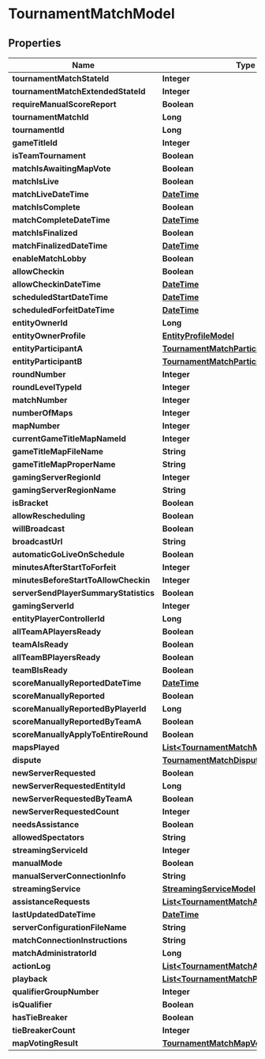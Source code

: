 
# TournamentMatchModel

## Properties
Name | Type | Description | Notes
------------ | ------------- | ------------- | -------------
**tournamentMatchStateId** | **Integer** |  |  [optional]
**tournamentMatchExtendedStateId** | **Integer** |  |  [optional]
**requireManualScoreReport** | **Boolean** |  |  [optional]
**tournamentMatchId** | **Long** |  |  [optional]
**tournamentId** | **Long** |  |  [optional]
**gameTitleId** | **Integer** |  |  [optional]
**isTeamTournament** | **Boolean** |  |  [optional]
**matchIsAwaitingMapVote** | **Boolean** |  |  [optional]
**matchIsLive** | **Boolean** |  |  [optional]
**matchLiveDateTime** | [**DateTime**](DateTime.md) |  |  [optional]
**matchIsComplete** | **Boolean** |  |  [optional]
**matchCompleteDateTime** | [**DateTime**](DateTime.md) |  |  [optional]
**matchIsFinalized** | **Boolean** |  |  [optional]
**matchFinalizedDateTime** | [**DateTime**](DateTime.md) |  |  [optional]
**enableMatchLobby** | **Boolean** |  |  [optional]
**allowCheckin** | **Boolean** |  |  [optional]
**allowCheckinDateTime** | [**DateTime**](DateTime.md) |  |  [optional]
**scheduledStartDateTime** | [**DateTime**](DateTime.md) |  |  [optional]
**scheduledForfeitDateTime** | [**DateTime**](DateTime.md) |  |  [optional]
**entityOwnerId** | **Long** |  |  [optional]
**entityOwnerProfile** | [**EntityProfileModel**](EntityProfileModel.md) |  |  [optional]
**entityParticipantA** | [**TournamentMatchParticipantModel**](TournamentMatchParticipantModel.md) |  |  [optional]
**entityParticipantB** | [**TournamentMatchParticipantModel**](TournamentMatchParticipantModel.md) |  |  [optional]
**roundNumber** | **Integer** |  |  [optional]
**roundLevelTypeId** | **Integer** |  |  [optional]
**matchNumber** | **Integer** |  |  [optional]
**numberOfMaps** | **Integer** |  |  [optional]
**mapNumber** | **Integer** |  |  [optional]
**currentGameTitleMapNameId** | **Integer** |  |  [optional]
**gameTitleMapFileName** | **String** |  |  [optional]
**gameTitleMapProperName** | **String** |  |  [optional]
**gamingServerRegionId** | **Integer** |  |  [optional]
**gamingServerRegionName** | **String** |  |  [optional]
**isBracket** | **Boolean** |  |  [optional]
**allowRescheduling** | **Boolean** |  |  [optional]
**willBroadcast** | **Boolean** |  |  [optional]
**broadcastUrl** | **String** |  |  [optional]
**automaticGoLiveOnSchedule** | **Boolean** |  |  [optional]
**minutesAfterStartToForfeit** | **Integer** |  |  [optional]
**minutesBeforeStartToAllowCheckin** | **Integer** |  |  [optional]
**serverSendPlayerSummaryStatistics** | **Boolean** |  |  [optional]
**gamingServerId** | **Integer** |  |  [optional]
**entityPlayerControllerId** | **Long** |  |  [optional]
**allTeamAPlayersReady** | **Boolean** |  |  [optional]
**teamAIsReady** | **Boolean** |  |  [optional]
**allTeamBPlayersReady** | **Boolean** |  |  [optional]
**teamBIsReady** | **Boolean** |  |  [optional]
**scoreManuallyReportedDateTime** | [**DateTime**](DateTime.md) |  |  [optional]
**scoreManuallyReported** | **Boolean** |  |  [optional]
**scoreManuallyReportedByPlayerId** | **Long** |  |  [optional]
**scoreManuallyReportedByTeamA** | **Boolean** |  |  [optional]
**scoreManuallyApplyToEntireRound** | **Boolean** |  |  [optional]
**mapsPlayed** | [**List&lt;TournamentMatchMapsPlayedModel&gt;**](TournamentMatchMapsPlayedModel.md) |  |  [optional]
**dispute** | [**TournamentMatchDisputeModel**](TournamentMatchDisputeModel.md) |  |  [optional]
**newServerRequested** | **Boolean** |  |  [optional]
**newServerRequestedEntityId** | **Long** |  |  [optional]
**newServerRequestedByTeamA** | **Boolean** |  |  [optional]
**newServerRequestedCount** | **Integer** |  |  [optional]
**needsAssistance** | **Boolean** |  |  [optional]
**allowedSpectators** | **String** |  |  [optional]
**streamingServiceId** | **Integer** |  |  [optional]
**manualMode** | **Boolean** |  |  [optional]
**manualServerConnectionInfo** | **String** |  |  [optional]
**streamingService** | [**StreamingServiceModel**](StreamingServiceModel.md) |  |  [optional]
**assistanceRequests** | [**List&lt;TournamentMatchAssistanceModel&gt;**](TournamentMatchAssistanceModel.md) |  |  [optional]
**lastUpdatedDateTime** | [**DateTime**](DateTime.md) |  |  [optional]
**serverConfigurationFileName** | **String** |  |  [optional]
**matchConnectionInstructions** | **String** |  |  [optional]
**matchAdministratorId** | **Long** |  |  [optional]
**actionLog** | [**List&lt;TournamentMatchActionLogModel&gt;**](TournamentMatchActionLogModel.md) |  |  [optional]
**playback** | [**List&lt;TournamentMatchPlaybackModel&gt;**](TournamentMatchPlaybackModel.md) |  |  [optional]
**qualifierGroupNumber** | **Integer** |  |  [optional]
**isQualifier** | **Boolean** |  |  [optional]
**hasTieBreaker** | **Boolean** |  |  [optional]
**tieBreakerCount** | **Integer** |  |  [optional]
**mapVotingResult** | [**TournamentMatchMapVotingModel**](TournamentMatchMapVotingModel.md) |  |  [optional]



